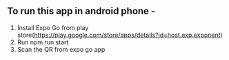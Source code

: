 
## To run this app in android phone -
1) Install Expo Go from play store(https://play.google.com/store/apps/details?id=host.exp.exponent)
2) Run npm run start
3) Scan the QR from expo go app


